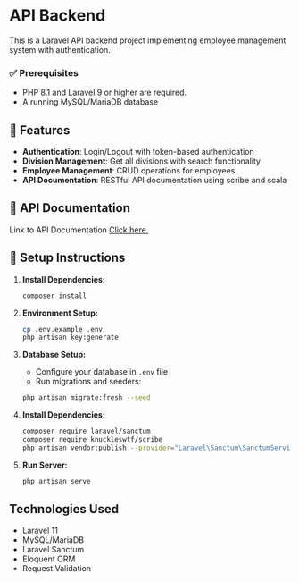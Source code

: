 # API Backend

This is a Laravel API backend project implementing employee management system with authentication.

### ✅ Prerequisites

- PHP 8.1 and Laravel 9 or higher are required.
- A running MySQL/MariaDB database

## 🚀 Features

- **Authentication**: Login/Logout with token-based authentication
- **Division Management**: Get all divisions with search functionality
- **Employee Management**: CRUD operations for employees
- **API Documentation**: RESTful API documentation using scribe and scala

## 📄 API Documentation
Link to API Documentation
[Click here.](https://special-octo-engine-production.up.railway.app/docs)

## 🔧 Setup Instructions

1. **Install Dependencies:**
   ```bash
   composer install
   ```

2. **Environment Setup:**
   ```bash
   cp .env.example .env
   php artisan key:generate
   ```

3. **Database Setup:**
   - Configure your database in `.env` file
   - Run migrations and seeders:
   ```bash
   php artisan migrate:fresh --seed
   ```

4. **Install Dependencies:**
   ```bash
   composer require laravel/sanctum
   composer require knuckleswtf/scribe
   php artisan vendor:publish --provider="Laravel\Sanctum\SanctumServiceProvider"
   ```

5. **Run Server:**
   ```bash
   php artisan serve
   ```

## Technologies Used

- Laravel 11
- MySQL/MariaDB
- Laravel Sanctum
- Eloquent ORM
- Request Validation
